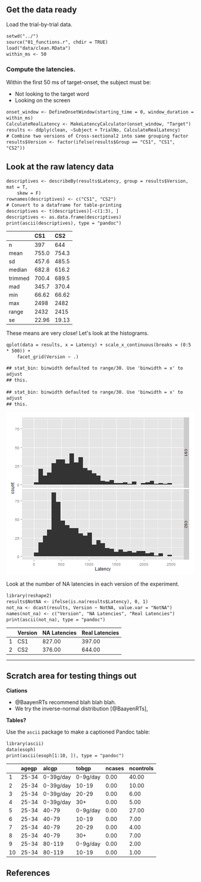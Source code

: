 Get the data ready
------------------

Load the trial-by-trial data.

~~~~ {.r}
setwd("../")
source("01_functions.r", chdir = TRUE)
load("data/clean.RData")
within_ms <- 50
~~~~

### Compute the latencies.

Within the first 50 ms of target-onset, the subject must be:

-   Not looking to the target word
-   Looking on the screen

~~~~ {.r}
onset_window <- DefineOnsetWindow(starting_time = 0, window_duration = within_ms)
CalculateRealLatency <- MakeLatencyCalculator(onset_window, "Target")
results <- ddply(clean, ~Subject + TrialNo, CalculateRealLatency)
# Combine two versions of Cross-sectional2 into same grouping factor
results$Version <- factor(ifelse(results$Group == "CS1", "CS1", "CS2"))
~~~~

Look at the raw latency data
----------------------------

~~~~ {.r}
descriptives <- describeBy(results$Latency, group = results$Version, mat = T, 
    skew = F)
rownames(descriptives) <- c("CS1", "CS2")
# Convert to a dataframe for table-printing
descriptives <- t(descriptives)[-c(1:3), ]
descriptives <- as.data.frame(descriptives)
print(ascii(descriptives), type = "pandoc")
~~~~

||**CS1**|**CS2**|
|---|:------|:------|
|n|397|644|
|mean|755.0|754.3|
|sd|457.6|485.5|
|median|682.8|616.2|
|trimmed|700.4|689.5|
|mad|345.7|370.4|
|min|66.62|66.62|
|max|2498|2482|
|range|2432|2415|
|se|22.96|19.13|

These means are very close! Let's look at the histograms.

~~~~ {.r}
qplot(data = results, x = Latency) + scale_x_continuous(breaks = (0:5 * 500)) + 
    facet_grid(Version ~ .)
~~~~

    ## stat_bin: binwidth defaulted to range/30. Use 'binwidth = x' to adjust
    ## this.

    ## stat_bin: binwidth defaulted to range/30. Use 'binwidth = x' to adjust
    ## this.

![Histograms of untrimmed latencies](figure/unnamed-chunk-4.png)

Look at the number of NA latencies in each version of the experiment.

~~~~ {.r}
library(reshape2)
results$NotNA <- ifelse(is.na(results$Latency), 0, 1)
not_na <- dcast(results, Version ~ NotNA, value.var = "NotNA")
names(not_na) <- c("Version", "NA Latencies", "Real Latencies")
print(ascii(not_na), type = "pandoc")
~~~~

||**Version**|**NA Latencies**|**Real Latencies**|
|---|:----------|:---------------|:-----------------|
|1|CS1|827.00|397.00|
|2|CS2|376.00|644.00|

* * * * *

Scratch area for testing things out
-----------------------------------

**Ciations**

-   @BaayenRTs recommend blah blah blah.
-   We try the inverse-normal distribution [@BaayenRTs],

**Tables?**

Use the `ascii` package to make a captioned Pandoc table:

~~~~ {.r}
library(ascii)
data(esoph)
print(ascii(esoph[1:10, ]), type = "pandoc")
~~~~

||**agegp**|**alcgp**|**tobgp**|**ncases**|**ncontrols**|
|---|:--------|:--------|:--------|:---------|:------------|
|1|25-34|0-39g/day|0-9g/day|0.00|40.00|
|2|25-34|0-39g/day|10-19|0.00|10.00|
|3|25-34|0-39g/day|20-29|0.00|6.00|
|4|25-34|0-39g/day|30+|0.00|5.00|
|5|25-34|40-79|0-9g/day|0.00|27.00|
|6|25-34|40-79|10-19|0.00|7.00|
|7|25-34|40-79|20-29|0.00|4.00|
|8|25-34|40-79|30+|0.00|7.00|
|9|25-34|80-119|0-9g/day|0.00|2.00|
|10|25-34|80-119|10-19|0.00|1.00|

References
----------
